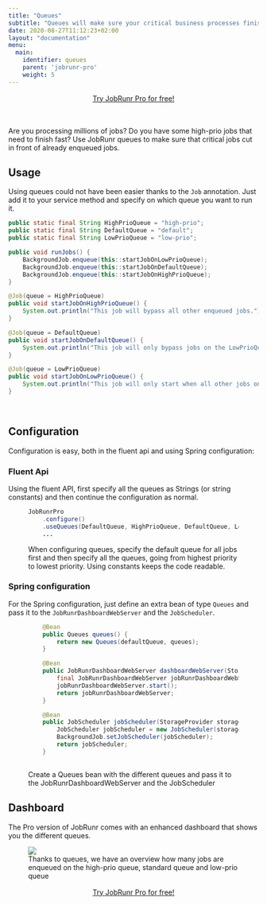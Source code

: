 ```yaml
---
title: "Queues"
subtitle: "Queues will make sure your critical business processes finish on-time."
date: 2020-08-27T11:12:23+02:00
layout: "documentation"
menu: 
  main: 
    identifier: queues
    parent: 'jobrunr-pro'
    weight: 5
---
```

<div style="text-align: center; margin: 1rem 0 3rem;">
    <a href="/en/try-jobrunr-pro/" class="btn btn-black btn-lg">
        <span>Try JobRunr Pro for free!</span>
    </a>
</div>

Are you processing millions of jobs? Do you have some high-prio jobs that need to finish fast? Use JobRunr queues to make sure that critical jobs cut in front of already enqueued jobs.

## Usage
Using queues could not have been easier thanks to the `Job` annotation. Just add it to your service method and specify on which queue you want to run it.

```java
public static final String HighPrioQueue = "high-prio";
public static final String DefaultQueue = "default";
public static final String LowPrioQueue = "low-prio";

public void runJobs() {
    BackgroundJob.enqueue(this::startJobOnLowPrioQueue);
    BackgroundJob.enqueue(this::startJobOnDefaultQueue);
    BackgroundJob.enqueue(this::startJobOnHighPrioQueue);
}

@Job(queue = HighPrioQueue)
public void startJobOnHighPrioQueue() {
    System.out.println("This job will bypass all other enqueued jobs.");
}

@Job(queue = DefaultQueue)
public void startJobOnDefaultQueue() {
    System.out.println("This job will only bypass jobs on the LowPrioQueue");
}

@Job(queue = LowPrioQueue)
public void startJobOnLowPrioQueue() {
    System.out.println("This job will only start when all other jobs on the HighPrioQueue and DefaultQueue are finished.");
}

```

<br/>

## Configuration
Configuration is easy, both in the fluent api and using Spring configuration:

### Fluent Api
Using the fluent API, first specify all the queues as Strings (or string constants) and then continue the configuration as normal.

<figure>

```java
JobRunrPro
    .configure()
    .useQueues(DefaultQueue, HighPrioQueue, DefaultQueue, LowPrioQueue)
    ...
```
<figcaption>When configuring queues, specify the default queue for all jobs first and then specify all the queues, going from highest priority to lowest priority. Using constants keeps the code readable.</figcaption>
</figure>

### Spring configuration
For the Spring configuration, just define an extra bean of type `Queues` and pass it to the `JobRunrDashboardWebServer` and the `JobScheduler`.

<figure>

```java
    @Bean
    public Queues queues() {
        return new Queues(defaultQueue, queues);
    }

    @Bean
    public JobRunrDashboardWebServer dashboardWebServer(StorageProvider storageProvider, JsonMapper jsonMapper, Queues queues) {
        final JobRunrDashboardWebServer jobRunrDashboardWebServer = new JobRunrDashboardWebServer(storageProvider, jsonMapper, queues);
        jobRunrDashboardWebServer.start();
        return jobRunrDashboardWebServer;
    }

    @Bean
    public JobScheduler jobScheduler(StorageProvider storageProvider, Queues queues) {
        JobScheduler jobScheduler = new JobScheduler(storageProvider, queues);
        BackgroundJob.setJobScheduler(jobScheduler);
        return jobScheduler;
    }
  
```
<figcaption>Create a Queues bean with the different queues and pass it to the JobRunrDashboardWebServer and the JobScheduler</figcaption>
</figure>

## Dashboard

The Pro version of JobRunr comes with an enhanced dashboard that shows you the different queues.
<figure>
<img src="/documentation/jobrunr-pro-enqueued.webp" class="kg-image">
<figcaption>Thanks to queues, we have an overview how many jobs are enqueued on the high-prio queue, standard queue and low-prio queue</figcaption>
</figure>

<div style="text-align: center; margin: 1rem 0 3rem;">
    <a href="/en/try-jobrunr-pro/" class="btn btn-black btn-lg">
        <span>Try JobRunr Pro for free!</span>
    </a>
</div>